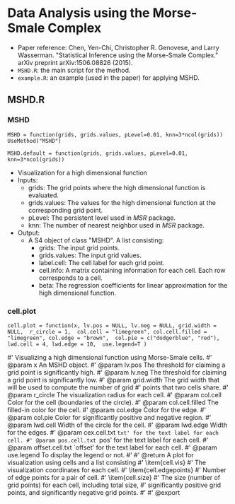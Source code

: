 # Data Analysis using the Morse-Smale Complex
- Paper reference: Chen, Yen-Chi, Christopher R. Genovese, and Larry Wasserman. "Statistical Inference using the Morse-Smale Complex." arXiv preprint arXiv:1506.08826 (2015).
- `MSHD.R`: the main script for the method.
- `example.R`: an example (used in the paper) for applying MSHD.

## MSHD.R

### MSHD
`MSHD = function(grids, grids.values, pLevel=0.01, knn=3*ncol(grids)) UseMethod("MSHD")`

`MSHD.default = function(grids, grids.values, pLevel=0.01, knn=3*ncol(grids))`
- Visualization for a high dimensional function
- Inputs:
  - grids: The grid points where the high dimensional function is evaluated.
  - grids.values: The values for the high dimensional function at the corresponding grid point.
  - pLevel: The persistent level used in $MSR$ package.
  - knn: The number of nearest neighbor used in $MSR$ package.
- Output:
  - A S4 object of class "MSHD". A list consisting:
    - grids: The input grid points.
    - grids.values: The input grid values.
    - label.cell: The cell label for each grid point.
    - cell.info: A matrix containing information for each cell. Each row corresponds to a cell.
    - beta: The regression coefficients for linear approximation for the high dimensional function.

### cell.plot
`cell.plot = function(x, lv.pos = NULL, lv.neg = NULL, grid.width = NULL, 
                     r_circle = 1, 
                     col.cell = "limegreen", col.cell.filled = "limegreen",
                     col.edge = "brown", 
                     col.pie = c("dodgerblue", "red"), 
                     lwd.cell = 4, lwd.edge = 10, 
                     use.legend=T
                     )`

#' Visualizing a high dimensional function using Morse-Smale cells.
#' @param x An MSHD object.
#' @param lv.pos The threshold for claiming a grid point is significantly high.
#' @param lv.neg The threshold for claiming a grid point is significantly low.
#' @param grid.width The grid width that will be used to compute the number of grid
#' points that two cells share.
#' @param r_circle The visualization radius for each cell.
#' @param col.cell Color for the cell (boundaries of the circle).
#' @param col.cell.filled The filled-in color for the cell.
#' @param col.edge Color for the edge.
#' @param col.pie Color for significantly positive and negative region.
#' @param lwd.cell Width of the circle for the cell.
#' @param lwd.edge Width for the edges.
#' @param cex.cell.txt `txt' for the text label for each cell.
#' @param pos.cell.txt `pos' for the text label for each cell.
#' @param offset.cell.txt `offset' for the text label for each cell.
#' @param use.legend To display the legend or not.
#' 
#' @return A plot for visualization using cells and a list consisting 
#' \item{cell.vis}
#' The visualization coordinates for each cell.
#' \item{cell.edgepoints}
#' Number of edge points for a pair of cell.
#' \item{cell.size}
#' The size (number of grid points) for each cell, including total size,
#' significantly positive grid points, and significantly negative grid points.
#' 
#' @export
